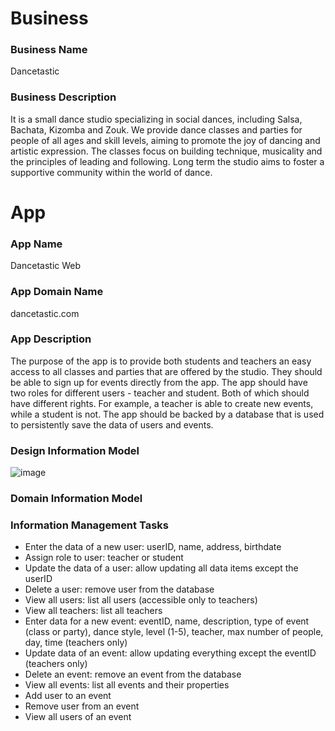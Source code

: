 # Business
### Business Name
Dancetastic

### Business Description
It is a small dance studio specializing in social dances, including Salsa, Bachata, Kizomba and Zouk. We provide dance classes and parties for people of all ages and skill levels, aiming to promote the joy of dancing and artistic expression. The classes focus on building technique, musicality and the principles of leading and following. Long term the studio aims to foster a supportive community within the world of dance. 

# App
### App Name
Dancetastic Web

### App Domain Name
dancetastic.com

### App Description
The purpose of the app is to provide both students and teachers an easy access to all classes and parties that are offered by the studio. They should be able to sign up for events directly from the app. The app should have two roles for different users - teacher and student. Both of which should have different rights. For example, a teacher is able to create new events, while a student is not. The app should be backed by a database that is used to persistently save the data of users and events. 

### Design Information Model

![image](https://github.com/ronnyporsch/webapps7client/assets/47381380/9c4106ff-0886-4ae5-8794-31ac13304a54)

### Domain Information Model



### Information Management Tasks
+ Enter the data of a new user: userID, name, address, birthdate
+ Assign role to user: teacher or student
+ Update the data of a user: allow updating all data items except the userID
+ Delete a user: remove user from the database
+ View all users: list all users (accessible only to teachers)
+ View all teachers: list all teachers
+ Enter data for a new event: eventID, name, description, type of event (class or party), dance style, level (1-5), teacher, max number of people, day, time (teachers only)
+ Update data of an event: allow updating everything except the eventID (teachers only)
+ Delete an event: remove an event from the database
+ View all events: list all events and their properties
+ Add user to an event
+ Remove user from an event
+ View all users of an event

